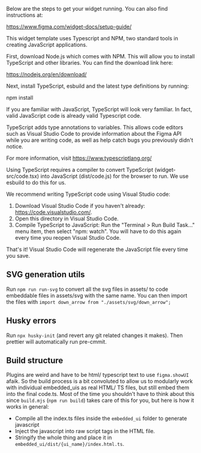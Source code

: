 Below are the steps to get your widget running. You can also find instructions at:

https://www.figma.com/widget-docs/setup-guide/

This widget template uses Typescript and NPM, two standard tools in creating JavaScript applications.

First, download Node.js which comes with NPM. This will allow you to install TypeScript and other
libraries. You can find the download link here:

https://nodejs.org/en/download/

Next, install TypeScript, esbuild and the latest type definitions by running:

npm install

If you are familiar with JavaScript, TypeScript will look very familiar. In fact, valid JavaScript code
is already valid Typescript code.

TypeScript adds type annotations to variables. This allows code editors such as Visual Studio Code
to provide information about the Figma API while you are writing code, as well as help catch bugs
you previously didn't notice.

For more information, visit https://www.typescriptlang.org/

Using TypeScript requires a compiler to convert TypeScript (widget-src/code.tsx) into JavaScript (dist/code.js)
for the browser to run. We use esbuild to do this for us.

We recommend writing TypeScript code using Visual Studio code:

1. Download Visual Studio Code if you haven't already: https://code.visualstudio.com/.
2. Open this directory in Visual Studio Code.
3. Compile TypeScript to JavaScript: Run the "Terminal > Run Build Task..." menu item,
   then select "npm: watch". You will have to do this again every time
   you reopen Visual Studio Code.

That's it! Visual Studio Code will regenerate the JavaScript file every time you save.

## SVG generation utils

Run `npm run run-svg` to convert all the svg files in assets/ to code embeddable files in assets/svg with the same name. You can then import the files with `import down_arrow from "./assets/svg/down_arrow"; `

## Husky errors

Run `npx husky-init` (and revert any git related changes it makes). Then prettier will automatically run pre-cmmit.

## Build structure

Plugins are weird and have to be html/ typescript text to use `figma.showUI`
afaik. So the build process is a bit convoluted to allow us to modularly work
with individual embedded_uis as real HTML/ TS files, but still embed them into
the final code.ts. Most of the time you shouldn't have to think about this
since `build.mjs` (`npm run build`) takes care of this for you, but here is how it works in general:

- Compile all the index.ts files inside the `embedded_ui` folder to generate javascript
- Inject the javascript into raw script tags in the HTML file.
- Stringify the whole thing and place it in `embedded_ui/dist/{ui_name}/index.html.ts`.
